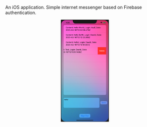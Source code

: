 An iOS application. Simple internet messenger based on Firebase authentication.

<p align="center">
<img src="screenshots/shoutbox.png" width="30%" height="30%">
</p>
